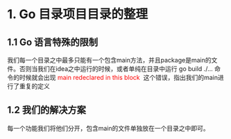 # 1. Go 目录项目目录的整理

## 1.1 Go 语言特殊的限制

我们每一个目录之中最多只能有一个包含main方法，并且package是main的文件。否则当我们在idea之中运行的时候，或者单纯在目录中运行 go build ./... 命令的时候就会出现<font color="red"> main redeclared in this block  </font>这个错误，指出我们的main进行了重复的定义

## 1.2 我们的解决方案

每一个功能我们将他们分开，包含main的文件单独放在一个目录之中即可。







